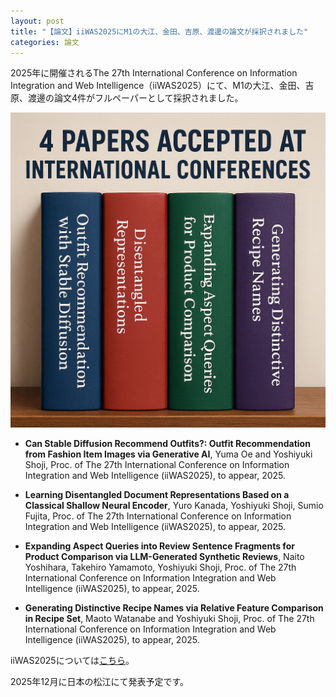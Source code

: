 ```yaml
---
layout: post
title: "【論文】iiWAS2025にM1の大江、金田、吉原、渡邊の論文が採択されました"
categories: 論文
---
```


2025年に開催されるThe 27th International Conference on Information Integration and Web Intelligence（iiWAS2025）にて、M1の大江、金田、吉原、渡邊の論文4件がフルペーパーとして採択されました。

![食事](/assets/img/posts/20250907/iiwas2025.png "papers")

- **Can Stable Diffusion Recommend Outfits?: Outfit Recommendation from Fashion Item Images via Generative AI**, Yuma Oe and Yoshiyuki Shoji, Proc. of The 27th International Conference on Information Integration and Web Intelligence (iiWAS2025), to appear, 2025.

- **Learning Disentangled Document Representations Based on a Classical Shallow Neural Encoder**, Yuro Kanada, Yoshiyuki Shoji, Sumio Fujita, Proc. of The 27th International Conference on Information Integration and Web Intelligence (iiWAS2025), to appear, 2025.

- **Expanding Aspect Queries into Review Sentence Fragments for Product Comparison via LLM-Generated Synthetic Reviews**, Naito Yoshihara, Takehiro Yamamoto, Yoshiyuki Shoji, Proc. of The 27th International Conference on Information Integration and Web Intelligence (iiWAS2025), to appear, 2025.

- **Generating Distinctive Recipe Names via Relative Feature Comparison in Recipe Set**, Maoto Watanabe and Yoshiyuki Shoji, Proc. of The 27th International Conference on Information Integration and Web Intelligence (iiWAS2025), to appear, 2025.


iiWAS2025については[こちら](https://www.iiwas.org/conferences/iiwas2025/)。

2025年12月に日本の松江にて発表予定です。